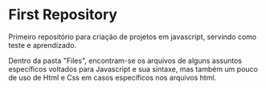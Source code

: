 # First Repository
 Primeiro repositório para criação de projetos em javascript, servindo como teste e aprendizado.

Dentro da pasta "Files", encontram-se os arquivos de alguns assuntos específicos voltados para 
Javascript e sua sintaxe, mas também um pouco de uso de Html e Css em casos específicos nos arquivos html.
